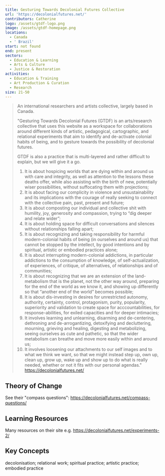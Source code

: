 ```yaml
---
title: Gesturing Towards Decolonial Futures Collective
url: 'https://decolonialfutures.net/'
contributors: Catherine
logo: /assets/gtdf-logo.png
image: /assets/gtdf-homepage.png
locations:
  - Canada
  - ' Brazil'
start: not found
end: present
sectors:
  - Education & Learning
  - Arts & Culture
  - Justice & Restoration
activities:
  - Education & Training
  - Art Production & Curation
  - Research
size: 21-50
---
```

> An international researchers and artists collective, largely based in Canada.
> 
> "Gesturing Towards Decolonial Futures (GTDF) is an arts/research collective that uses this website as a workspace for collaborations around different kinds of artistic, pedagogical, cartographic, and relational experiments that aim to identify and de-activate colonial habits of being, and to gesture towards the possibility of decolonial futures.
> 
> GTDF is also a practice that is multi-layered and rather difficult to explain, but we will give it a go.
> 
> 1. It is about hospicing worlds that are dying within and around us with care and integrity, as well as attention to the lessons these deaths offer, while also assisting with the birth of new, potentially wiser possibilities, without suffocating them with projections;
> 2. It is about facing our complicity in violence and unsustainability and its implications with the courage of really seeking to connect with the collective pain, past, present and future;
> 3. It is about composting our individual and collective shit with humility, joy, generosity and compassion, trying to “dig deeper and relate wider”;
> 4. It is about holding space for difficult conversations and silences without relationships falling apart;
> 5. It is about recognizing and taking responsibility for harmful modern-colonial habits of being (in ourselves and around us) that cannot be stopped by the intellect, by good intentions and by spiritual, artistic or embodied practices alone;
> 6. It is about interrupting modern-colonial addictions, in particular addictions to the consumption of knowledge, of self-actualization, of experiences, of critique, of alternatives, of relationships and of communities;
> 7. It is about recognizing that we are an extension of the land-metabolism that is the planet, not the other way around, preparing for the end of the world as we know it, and showing up differently so that “another end of the world” becomes possible;
> 8. It is about dis-investing in desires for unrestricted autonomy, authority, certainty, control, protagonism, purity, popularity, superiority and validation to create space for acccountabilities, for response-abilities, for exiled capacities and for deeper intimacies;
> 9. It involves learning and unlearning, disarming and de-centering, dethroning and de-arrogantizing, detoxifying and decluttering, mourning, grieving and healing, digesting and metabolizing, seeing ourselves as cute and pathetic, so that the wider metabolism can breathe and move more easily within and around us;
> 10. It involves loosening our attachments to our self images and to what we think we want, so that we might instead step up, own up, clean up, grow up, wake up and show up to do what is really needed, whether or not it fits with our personal agendas."
> https://decolonialfutures.net/ 

## Theory of Change

See their "compass questions": https://decolonialfutures.net/compass-questions/

## Learning Resources

Many resources on their site e.g. https://decolonialfutures.net/experiments-2/ 

## Key Concepts

decolonisation; relational work; spiritual practice; artistic practice; embodied practice
